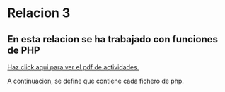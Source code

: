 # Relacion 3
## En esta relacion se ha trabajado con funciones de PHP

[Haz click aqui para ver el pdf de actividades.](./3-relación-funcionesyrecursividad.pdf)

A continuacion, se define que contiene cada fichero de php.

